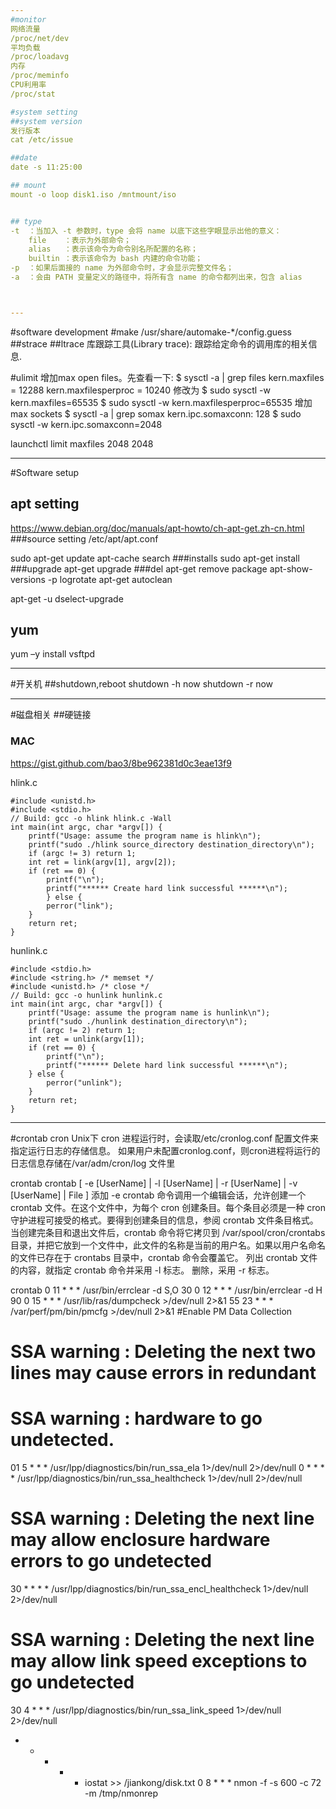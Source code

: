 ```yaml
---
#monitor
网络流量
/proc/net/dev
平均负载
/proc/loadavg
内存
/proc/meminfo
CPU利用率
/proc/stat

#system setting
##system version
发行版本
cat /etc/issue

##date
date -s 11:25:00

## mount
mount -o loop disk1.iso /mntmount/iso


## type
-t  ：当加入 -t 参数时，type 会将 name 以底下这些字眼显示出他的意义：      
    file    ：表示为外部命令；      
    alias   ：表示该命令为命令别名所配置的名称；      
    builtin ：表示该命令为 bash 内建的命令功能；
-p  ：如果后面接的 name 为外部命令时，才会显示完整文件名；
-a  ：会由 PATH 变量定义的路径中，将所有含 name 的命令都列出来，包含 alias



---
```

#software development
#make
/usr/share/automake-*/config.guess
##strace
##ltrace
库跟踪工具(Library trace): 跟踪给定命令的调用库的相关信息.


#ulimit
增加max open files。先查看一下:
$ sysctl -a | grep files
kern.maxfiles = 12288 kern.maxfilesperproc = 10240
修改为
$ sudo sysctl -w kern.maxfiles=65535 $ sudo sysctl -w kern.maxfilesperproc=65535
增加 max sockets
$ sysctl -a | grep somax
kern.ipc.somaxconn: 128 $ sudo sysctl -w kern.ipc.somaxconn=2048

launchctl limit maxfiles 2048 2048 


---
#Software setup
## apt setting
https://www.debian.org/doc/manuals/apt-howto/ch-apt-get.zh-cn.html
###source setting
    /etc/apt/apt.conf

sudo apt-get update
apt-cache search
###installs
sudo apt-get install 
###upgrade
apt-get upgrade
###del
apt-get remove package
apt-show-versions -p logrotate
apt-get autoclean

apt-get -u dselect-upgrade

## yum
yum –y install vsftpd

---
#开关机
##shutdown,reboot
shutdown -h now
shutdown -r now




---
#磁盘相关
##硬链接
### MAC
https://gist.github.com/bao3/8be962381d0c3eae13f9

hlink.c

    #include <unistd.h>
    #include <stdio.h>
    // Build: gcc -o hlink hlink.c -Wall
    int main(int argc, char *argv[]) {
        printf("Usage: assume the program name is hlink\n");
        printf("sudo ./hlink source_directory destination_directory\n");
        if (argc != 3) return 1;
        int ret = link(argv[1], argv[2]);
        if (ret == 0) {
            printf("\n");
            printf("****** Create hard link successful ******\n");
            } else {
            perror("link");
        }
        return ret;
    }
hunlink.c

    #include <stdio.h>
    #include <string.h> /* memset */
    #include <unistd.h> /* close */
    // Build: gcc -o hunlink hunlink.c
    int main(int argc, char *argv[]) {
        printf("Usage: assume the program name is hunlink\n");
        printf("sudo ./hunlink destination_directory\n");
        if (argc != 2) return 1;
        int ret = unlink(argv[1]);
        if (ret == 0) {
            printf("\n");
            printf("****** Delete hard link successful ******\n");
        } else {
            perror("unlink");
        }
        return ret;
    }


---
#crontab
cron
Unix下
cron 进程运行时，会读取/etc/cronlog.conf 配置文件来指定运行日志的存储信息。
如果用户未配置cronlog.conf，则cron进程将运行的日志信息存储在/var/adm/cron/log 文件里


crontab
crontab [ -e [UserName] | -l [UserName] | -r [UserName] | -v [UserName] | File ]
添加
-e 
crontab 命令调用一个编辑会话，允许创建一个 crontab 文件。在这个文件中，为每个 cron 创建条目。每个条目必须是一种 cron 守护进程可接受的格式。要得到创建条目的信息，参阅 crontab 文件条目格式。当创建完条目和退出文件后，crontab 命令将它拷贝到 /var/spool/cron/crontabs 目录，并把它放到一个文件中，此文件的名称是当前的用户名。如果以用户名命名的文件已存在于 crontabs 目录中，crontab 命令会覆盖它。
列出 crontab 文件的内容，就指定 crontab 命令并采用 -l 标志。
删除，采用 -r 标志。


crontab
0 11 * * * /usr/bin/errclear -d S,O 30
0 12 * * * /usr/bin/errclear -d H 90
0 15 * * *  /usr/lib/ras/dumpcheck >/dev/null 2>&1
55 23 * * * /var/perf/pm/bin/pmcfg  >/dev/null 2>&1     #Enable PM Data Collection
# SSA warning : Deleting the next two lines may cause errors in redundant
# SSA warning : hardware to go undetected.
01 5 * * * /usr/lpp/diagnostics/bin/run_ssa_ela 1>/dev/null 2>/dev/null
0 * * * * /usr/lpp/diagnostics/bin/run_ssa_healthcheck 1>/dev/null 2>/dev/null
# SSA warning : Deleting the next line may allow enclosure hardware errors to go undetected
30 * * * * /usr/lpp/diagnostics/bin/run_ssa_encl_healthcheck 1>/dev/null 2>/dev/null
# SSA warning : Deleting the next line may allow link speed exceptions to go undetected
30 4 * * * /usr/lpp/diagnostics/bin/run_ssa_link_speed 1>/dev/null 2>/dev/null
* * * * * iostat >> /jiankong/disk.txt
0 8 * * * nmon -f -s 600 -c 72 -m /tmp/nmonrep











